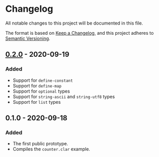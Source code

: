 # Changelog

All notable changes to this project will be documented in this file.

The format is based on [Keep a Changelog](https://keepachangelog.com/en/1.0.0/),
and this project adheres to [Semantic Versioning](https://semver.org/spec/v2.0.0.html).

## [0.2.0] - 2020-09-19

### Added

- Support for `define-constant`
- Support for `define-map`
- Support for `optional` types
- Support for `string-ascii` and `string-utf8` types
- Support for `list` types

## 0.1.0 - 2020-09-18

### Added

- The first public prototype.
- Compiles the `counter.clar` example.

[0.2.0]: https://github.com/weavery/sworn/compare/0.1.0...0.2.0
